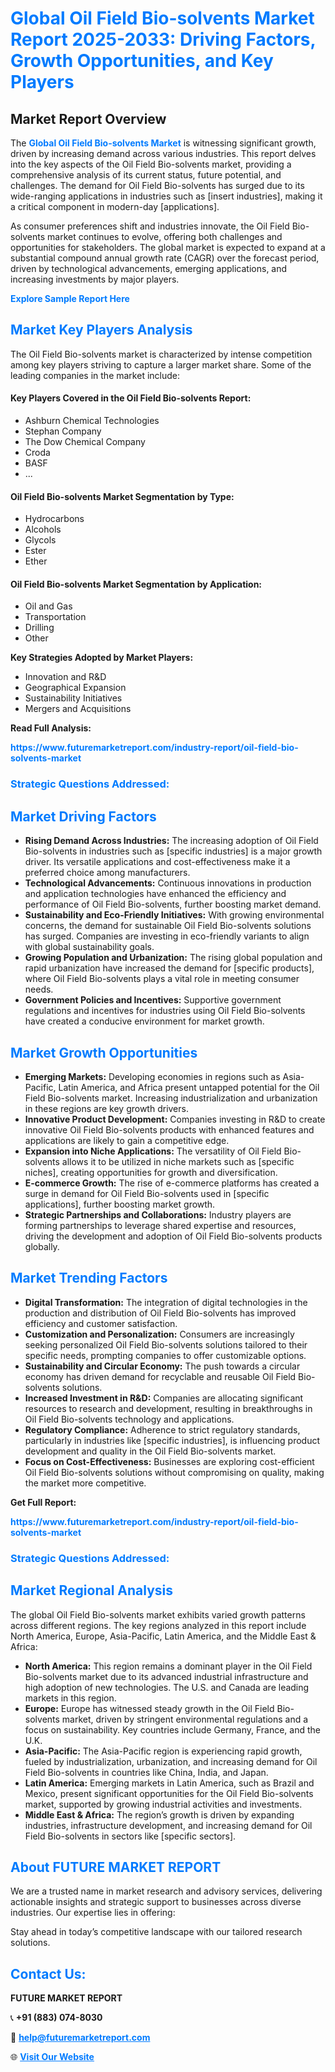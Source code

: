 <h1 style="color: #007BFF;">Global Oil Field Bio-solvents Market Report 2025-2033: Driving Factors, Growth Opportunities, and Key Players</h1>

<section id="overview">
<h2>Market Report Overview</h2>
<p>The <a href="https://www.futuremarketreport.com/industry-report/oil-field-bio-solvents-market" style="color: #007BFF; text-decoration: none;"><strong>Global Oil Field Bio-solvents Market</strong></a> is witnessing significant growth, driven by increasing demand across various industries. This report delves into the key aspects of the Oil Field Bio-solvents market, providing a comprehensive analysis of its current status, future potential, and challenges. The demand for Oil Field Bio-solvents has surged due to its wide-ranging applications in industries such as [insert industries], making it a critical component in modern-day [applications].</p>
<p>As consumer preferences shift and industries innovate, the Oil Field Bio-solvents market continues to evolve, offering both challenges and opportunities for stakeholders. The global market is expected to expand at a substantial compound annual growth rate (CAGR) over the forecast period, driven by technological advancements, emerging applications, and increasing investments by major players.</p>
</section>

<section id="overview">
<p><a href="https://www.futuremarketreport.com/request-sample/reportId=103005" style="color: #007BFF; text-decoration: none;"><strong>Explore Sample Report Here</strong></a></p>
</section>

<section id="key-players">
<h2 style="color: #007BFF;">Market Key Players Analysis</h2>
<p>The Oil Field Bio-solvents market is characterized by intense competition among key players striving to capture a larger market share. Some of the leading companies in the market include:</p>
<h4>Key Players Covered in the Oil Field Bio-solvents Report:</h4>
<ul><li>Ashburn Chemical Technologies</li><li>Stephan Company</li><li>The Dow Chemical Company</li><li>Croda</li><li>BASF</li><li>...</li></ul>
<h4>Oil Field Bio-solvents Market Segmentation by Type:</h4>
<ul><li>Hydrocarbons</li><li>Alcohols</li><li>Glycols</li><li>Ester</li><li>Ether</li></ul>

<h4>Oil Field Bio-solvents Market Segmentation by Application:</h4>
<ul><li>Oil and Gas</li><li>Transportation</li><li>Drilling</li><li>Other</li></ul>
<p><strong>Key Strategies Adopted by Market Players:</strong></p>
<ul>
<li>Innovation and R&D</li>
<li>Geographical Expansion</li>
<li>Sustainability Initiatives</li>
<li>Mergers and Acquisitions</li>
</ul>
</section>

<section>
<p><strong>Read Full Analysis: </strong></p><a href="https://www.futuremarketreport.com/industry-report/oil-field-bio-solvents-market" style="color: #007BFF; text-decoration: none;"><strong>https://www.futuremarketreport.com/industry-report/oil-field-bio-solvents-market</strong></a>
<h3 style="color: #007BFF;">Strategic Questions Addressed:</h3>
</section>

<section id="driving-factors">
<h2 style="color: #007BFF;">Market Driving Factors</h2>
<ul>
<li><strong>Rising Demand Across Industries:</strong> The increasing adoption of Oil Field Bio-solvents in industries such as [specific industries] is a major growth driver. Its versatile applications and cost-effectiveness make it a preferred choice among manufacturers.</li>
<li><strong>Technological Advancements:</strong> Continuous innovations in production and application technologies have enhanced the efficiency and performance of Oil Field Bio-solvents, further boosting market demand.</li>
<li><strong>Sustainability and Eco-Friendly Initiatives:</strong> With growing environmental concerns, the demand for sustainable Oil Field Bio-solvents solutions has surged. Companies are investing in eco-friendly variants to align with global sustainability goals.</li>
<li><strong>Growing Population and Urbanization:</strong> The rising global population and rapid urbanization have increased the demand for [specific products], where Oil Field Bio-solvents plays a vital role in meeting consumer needs.</li>
<li><strong>Government Policies and Incentives:</strong> Supportive government regulations and incentives for industries using Oil Field Bio-solvents have created a conducive environment for market growth.</li>
</ul>
</section>

<section id="growth-opportunities">
<h2 style="color: #007BFF;">Market Growth Opportunities</h2>
<ul>
<li><strong>Emerging Markets:</strong> Developing economies in regions such as Asia-Pacific, Latin America, and Africa present untapped potential for the Oil Field Bio-solvents market. Increasing industrialization and urbanization in these regions are key growth drivers.</li>
<li><strong>Innovative Product Development:</strong> Companies investing in R&D to create innovative Oil Field Bio-solvents products with enhanced features and applications are likely to gain a competitive edge.</li>
<li><strong>Expansion into Niche Applications:</strong> The versatility of Oil Field Bio-solvents allows it to be utilized in niche markets such as [specific niches], creating opportunities for growth and diversification.</li>
<li><strong>E-commerce Growth:</strong> The rise of e-commerce platforms has created a surge in demand for Oil Field Bio-solvents used in [specific applications], further boosting market growth.</li>
<li><strong>Strategic Partnerships and Collaborations:</strong> Industry players are forming partnerships to leverage shared expertise and resources, driving the development and adoption of Oil Field Bio-solvents products globally.</li>
</ul>
</section>

<section id="trending-factors">
<h2 style="color: #007BFF;">Market Trending Factors</h2>
<ul>
<li><strong>Digital Transformation:</strong> The integration of digital technologies in the production and distribution of Oil Field Bio-solvents has improved efficiency and customer satisfaction.</li>
<li><strong>Customization and Personalization:</strong> Consumers are increasingly seeking personalized Oil Field Bio-solvents solutions tailored to their specific needs, prompting companies to offer customizable options.</li>
<li><strong>Sustainability and Circular Economy:</strong> The push towards a circular economy has driven demand for recyclable and reusable Oil Field Bio-solvents solutions.</li>
<li><strong>Increased Investment in R&D:</strong> Companies are allocating significant resources to research and development, resulting in breakthroughs in Oil Field Bio-solvents technology and applications.</li>
<li><strong>Regulatory Compliance:</strong> Adherence to strict regulatory standards, particularly in industries like [specific industries], is influencing product development and quality in the Oil Field Bio-solvents market.</li>
<li><strong>Focus on Cost-Effectiveness:</strong> Businesses are exploring cost-efficient Oil Field Bio-solvents solutions without compromising on quality, making the market more competitive.</li>
</ul>
</section>

<section>
<p><strong>Get Full Report: </strong></p><a href="https://www.futuremarketreport.com/industry-report/oil-field-bio-solvents-market" style="color: #007BFF; text-decoration: none;"><strong>https://www.futuremarketreport.com/industry-report/oil-field-bio-solvents-market</strong></a>
<h3 style="color: #007BFF;">Strategic Questions Addressed:</h3>
</section>


<section id="regional-analysis">
<h2 style="color: #007BFF;">Market Regional Analysis</h2>
<p>The global Oil Field Bio-solvents market exhibits varied growth patterns across different regions. The key regions analyzed in this report include North America, Europe, Asia-Pacific, Latin America, and the Middle East & Africa:</p>
<ul>
<li><strong>North America:</strong> This region remains a dominant player in the Oil Field Bio-solvents market due to its advanced industrial infrastructure and high adoption of new technologies. The U.S. and Canada are leading markets in this region.</li>
<li><strong>Europe:</strong> Europe has witnessed steady growth in the Oil Field Bio-solvents market, driven by stringent environmental regulations and a focus on sustainability. Key countries include Germany, France, and the U.K.</li>
<li><strong>Asia-Pacific:</strong> The Asia-Pacific region is experiencing rapid growth, fueled by industrialization, urbanization, and increasing demand for Oil Field Bio-solvents in countries like China, India, and Japan.</li>
<li><strong>Latin America:</strong> Emerging markets in Latin America, such as Brazil and Mexico, present significant opportunities for the Oil Field Bio-solvents market, supported by growing industrial activities and investments.</li>
<li><strong>Middle East & Africa:</strong> The region’s growth is driven by expanding industries, infrastructure development, and increasing demand for Oil Field Bio-solvents in sectors like [specific sectors].</li>
</ul>
</section>

<footer>
<h2 style="color: #007BFF;">About FUTURE MARKET REPORT</h2>
<p>We are a trusted name in market research and advisory services, delivering actionable insights and strategic support to businesses across diverse industries. Our expertise lies in offering:</p>

<p>Stay ahead in today’s competitive landscape with our tailored research solutions.</p>

<h2 style="color: #007BFF;">Contact Us:</h2>
<p><strong>FUTURE MARKET REPORT</strong></p>
<p>📞 <strong>+91 (883) 074-8030</strong></p>
<p>📧 <strong><a href="mailto:help@futuremarketreport.com" style="color: #007BFF;">help@futuremarketreport.com</a></strong></p>
<p>🌐 <strong><a href="https://www.futuremarketreport.com/" style="color: #007BFF;">Visit Our Website</a></strong></p>
</footer>